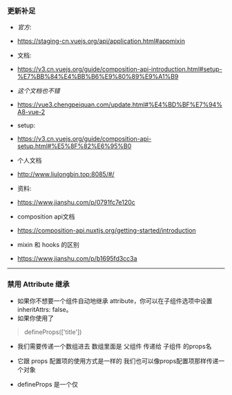 ### 更新补足

- *官方*:
- https://staging-cn.vuejs.org/api/application.html#appmixin

- 文档:
- https://v3.cn.vuejs.org/guide/composition-api-introduction.html#setup-%E7%BB%84%E4%BB%B6%E9%80%89%E9%A1%B9

- *这个文档也不错*
- https://vue3.chengpeiquan.com/update.html#%E4%BD%BF%E7%94%A8-vue-2

- setup:
- https://v3.cn.vuejs.org/guide/composition-api-setup.html#%E5%8F%82%E6%95%B0

- 个人文档
- http://www.liulongbin.top:8085/#/

- 资料:
- https://www.jianshu.com/p/0791fc7e120c

- composition api文档
- https://composition-api.nuxtjs.org/getting-started/introduction

- mixin 和 hooks 的区别
- https://www.jianshu.com/p/b1695fd3cc3a

------

### 禁用 Attribute 继承
- 如果你不想要一个组件自动地继承 attribute，你可以在子组件选项中设置 inheritAttrs: false。
- 如果你使用了 <script setup>，你需要一个额外的 <script> 块来书写这个选项声明：

```html
<script>
// 使用一个简单的 <script> to declare options
export default {
  inheritAttrs: false
}
</script>

<script setup>
// ...setup 部分逻辑
</script>

```

> 在 JavaScript 中访问透传 Attribute
- 如果需要，你可以在 <script setup> 中使用 useAttrs() API 来访问一个组件的所有透传 attribute：
- 也就是Vue2中的 $attrs

```html
<script setup>
import { useAttrs } from 'vue'

const attrs = useAttrs()
</script>
```

- 如果没有使用 <script setup>，attrs 会作为 setup() 上下文对象的一个属性暴露：
```js
export default {
  setup(props, ctx) {
    // 透传 attribute 被暴露为 ctx.attrs
    console.log(ctx.attrs)
  }
}
```

------

### Vue3中的事件总线
- Vue 3.x 移除了 $on $off 和 $once 这几个事件 API ，应用实例不再实现事件触发接口。

> 使用事件总线的方式1:
- 利用 第三方插件:
- 我们可以用 mitt 或者 tiny-emitter 等第三方插件来实现 EventBus 。

> 创建 3.x 的 EventBus
- 这里以 mitt 为例，示范如何创建一个 Vue 3.x 的 EventBus 。

> 安装:
- 1. npm install --save mitt

- 2. 然后在 libs 文件夹下 内容很简单 如下
```js
import mitt from 'mitt';
export default mitt();
```

- 3. 使用 bus 的页面需要引入
- import bus from "./libs/bus"

- 然后就可以通过 bus 定义发起和接收的相关事件了，常用的 API 和参数如下：

> on: 
- 注册一个监听事件，用于接收数据

- 参数:
- type: 方法名
- handler: 回调

> emit: 
- 调用方法发起数据传递
- type: 与 on 对应的方法名
- data: 与 on 对应的，允许接收的数据


> off: 
- 用来移除监听事件
- type: 与 on 对应的方法名
- handler: 要删除的，与 on 对应的 handler 函数名



> 创建和移除监听事件
- 在需要暴露交流事件的组件里，通过 on 配置好接收方法，同时为了避免路由切换过程中造成事件多次被绑定，多次触发，需要在适当的时机 off 掉：
```js
import { defineComponent, onBeforeUnmount } from 'vue'
import bus from '@libs/bus'

export default defineComponent({
  setup () {
    // 定义一个打招呼的方法
    const sayHi = (msg: string = 'Hello World!'): void => {
      console.log(msg);
    }

    // 启用监听
    bus.on('sayHi', sayHi);

    // 在组件卸载之前移除监听
    onBeforeUnmount( () => {
      bus.off('sayHi', sayHi);
    })
  }
})
```

> 调用监听事件
```js
import { defineComponent } from 'vue'
import bus from '@libs/bus'

export default defineComponent({
  setup () {
    // 调用打招呼事件，传入消息内容
    bus.emit('sayHi', '哈哈哈哈哈哈哈哈哈哈哈哈哈哈');
  }
})
```


> 自己总结的代码
```html
<!-- 父组件 监听bus中事件的组件 -->
<script>
import {ref, reactive, onMounted, watch, watchEffect, toRef, computed, $ref, $computed} from "vue"
import Child from "./components/Child.vue"
import bus from "./libs/bus"

export default {
  components: {
    Child
  },
  setup() {
    
    onMounted(() => {
      bus.on("showData", data => {
        console.log(data)
      })
    })
   
  }
}
</script>


<!-- 子组件 发送自定义事件的组件-->
<script>
import {ref, reactive, onMounted, watch, watchEffect, toRef, computed} from "vue"
import bus from "../libs/bus.js"
export default {
  name: "Child",

  setup() {
    let data = reactive({
      msg: "我是子组件中定义的数据"
    })

    function sendData() {
      bus.emit("showData", data)
    } 
    
    return {
      sendData
    }
  }
  
}
</script>
```

- 定义 bus.js 文件
```js
import mitt from 'mitt';
export default mitt();
```


> 旧项目升级 EventBus
- 在 Vue 3.x 的 EventBus，我们可以看到它的 API 和旧版是非常接近的，只是去掉了 $ 符号。

- 如果你要对旧的项目进行升级改造，因为原来都是使用了 $on 、 $emit 等旧的 API ，一个一个组件去修改成新的 API 肯定不现实。
- 我们可以在创建 bus.ts 的时候，通过自定义一个 bus 对象，来挂载 mitt 的 API 。

> 在 bus.ts 里，改成以下代码：
```js
import mitt from 'mitt';

// 初始化一个 mitt 实例
const emitter = mitt();

// 定义一个空对象用来承载我们的自定义方法
const bus: any = {};

// 把你要用到的方法添加到 bus 对象上
bus.$on = emitter.on;
bus.$emit = emitter.emit;

// 最终是暴露自己定义的 bus
export default bus;
```

- 这样我们在组件里就可以继续使用 bus.$on 、bus.$emit 等以前的老 API 了，不影响我们旧项目的升级使用。

------

### 引入 composition api 的位置
- 如果是vue3的项目 我们可以从 vue 里面引入 api
- 如果是nuxt或者下了composition api的包的话 我们要从 包里面引入
```js
import {defineComponent, reactive, getCurrentInstance} from "@nuxtjs/composition-api"
```

------

### 受限的全局访问
- 模板中的表达式将被沙盒化，仅能够访问到有限的全局对象列表。该列表中会暴露常用的内置全局对象，比如 Math 和 Date。

- 没有显式包含在列表中的全局对象将不能在模板内表达式中访问，
- 例如用户附加在 window 上的 property。然而，你也可以自行在 app.config.globalProperties 上显式地添加他们，供所有的 Vue 表达式使用。

------

### vue3.0中注入全局方法
- 1. 引入 createApp 创建 实例
- 2. 通过实例对象 app 进行全局挂载 config.globalProperties

```js
import {createApp} from "vue"
import App from "./App.vue"

import api from "./http/api/api" // 后端数据接口
const app = createApp(App)

app.config.globalProperties.$api = api

app.mount("#app")
```
------

### vue3.0中的this : getCurrentInstance 获取组件实例
- getCurrentInstance代表全局上下文，ctx相当于Vue2的this

**注意:**
- ctx代替this只适用于开发阶段，等你放到服务器上运行就会出错，后来查阅资料说的得用proxy替代ctx，才能在你项目正式上线版本正常运行

> 获取 proxy
- 使用方式:
```js
import {getCurrentInstance} from "vue"

setup() {
  let {proxy} = getCurrentInstance()
}
```

> proxy身上就是组件实例身上的属性和方法
- $nuxt 就可以用来做事件总线

```js
console.log("proxy", proxy)
console.log("proxy.$nuxt", proxy.$nuxt)

console.log("proxy.$router", proxy.$router)
console.log("proxy.$route", proxy.$route)

console.log("proxy.$axios", proxy.$axios)
console.log("proxy.$config", proxy.$config)

console.log("proxy.$data", proxy.$data)   // 这个没有
```

  proxy.$attrs
  proxy.$data
  proxy.$el
  proxy.$emit
  proxy.$forceUpdate
  proxy.$nextTick
  proxy.$options
  proxy.$parent
  proxy.$props
  proxy.$refs
  proxy.$root
  proxy.$slots
  proxy.$watch

------

> 在 setup 中访问路由和当前路由
- https://router.vuejs.org/zh/guide/advanced/composition-api.html#%E5%AF%BC%E8%88%AA%E5%AE%88%E5%8D%AB
- 因为我们在 setup 里面没有访问 this，所以我们不能再直接访问 this.$router 或 this.$route。作为替代，我们使用 useRouter 函数：

- import { useRouter, useRoute } from 'vue-router'

```js
import { useRouter, useRoute } from 'vue-router'

export default {
  setup() {
    const router = useRouter()
    const route = useRoute()

    function pushWithQuery(query) {
      router.push({
        name: 'search',
        query: {
          ...route.query,
        },
      })
    }
  },
}
```

------

> 这是使用 @vue/composition-api 的模板
```html
<script>
  import {defineComponent} from "@vue/composition-api"
  export default defineComponent({
    setup() {
      数据,
      方法,
      计算属性...

      return { ... }
    }
  })
</script>
```


> Vue3默认的模板
```js
export default {
  setup() {
    数据,
    方法,
    计算属性...
  }
}
```

------

### DOM 更新时机
- 当你更改响应式状态后，DOM 也会自动更新。然而，你得注意 DOM 的更新并不是同步的。相反，Vue 将缓冲它们直到更新周期的 “下个时机” 以确保无论你进行了多少次声明更改，每个组件都只需要更新一次。

- 若要等待一个状态改变后的 DOM 更新完成，你可以使用 *nextTick()* 这个全局 API：

```js
import { nextTick } from 'vue'

function increment() {
  state.count++
  nextTick(() => {
    // 访问更新后的 DOM
  })
}
```

----------------

### Vue的创建
- Vue实例的创建 都是通过 createApp 函数创建的

> 1. 引入
- import {createApp} from "vue"

> 2. 使用 create()
- 参数
- createApp(根组件)

- 可以创建返回值
- const app = create(App)

> 3. 根组件的挂载 mount()
- 我们必须在调用 mount() 方法之后 根组件才会渲染出来
- 参数
- css选择器字符串

- 注意:
- .mount() 方法要在最后被调用 在整个应用配置和资源注册完成后被调用

----------------

### createApp() 详解

> createApp(Component, [options])
- 创建一个应用实例

- 参数:
- 参数1, 根组件
- 参数2, 可选 它是要传递给 根组件的props


> createSSRApp()
- 以 SSR 激活 模式创建一个应用实例。用法与 createApp() 完全相同。


> 多个应用实例
- 你不必再受限于一个页面只能拥有一个应用实例。createApp API 允许多个 Vue 应用共存于同一个页面上，而且每个应用都拥有自己的用于配置和全局资源的作用域。

```js
const app1 = createApp({
  /* ... */
})
app1.mount('#container-1')

const app2 = createApp({
  /* ... */
})
app2.mount('#container-2')
```

----------------

### app.mount() 详解
- 将应用程序实例挂载在一个容器元素中。
- 对每个应用实例，mount() 仅能调用一次。

> app.mount(css选择器)
```js
import { createApp } from 'vue'
const app = createApp(/* ... */)

app.mount('#app')
```


> app.unmount()
- 卸载一个已经挂载好的应用实例，会触发应用组件树上所有组件的卸载生命周期钩子。

----------------

### app.provide() 详解
- 供给一个值，可以被应用中所有后代组件注入。

> app.provide("key", data)
- 提供数据给组件树 组件树内都可以使用 inject 引入使用
- 注意: 
- 该方法是app身上的 所以不用 import 导入使用

```js
import {createApp} from "vue"
const app = create(App)

app.provide("key", data)


// 某个组件
import { inject } from 'vue'

export default {
  setup() {
    console.log(inject('message')) // 'hello'
  }
}
```

----------------

### app.component() 详解

> app.component("组件名", 组件)
- 这样注册的组件全局可用

- 注意:
- 如果我们只传递参数1 该方法将返回参数1所对应的组件
```js
const MyComponent = app.component('my-component')
```

- 该方法可以被链式调用
```js
app
  .component('ComponentA', ComponentA)
  .component('ComponentB', ComponentB)
  .component('ComponentC', ComponentC)
```

----------------

### app.directive() 详解
- 注册全局指令
- 如果同时传递一个名字和一个指令定义，则注册一个全局指令；如果只传递一个名字，则会得到一个已经注册的指令。

> app.directive("指令名", {} or () => {})
- 使用方式应该和vue2差不多

```js
import { createApp } from 'vue'

const app = createApp({
  /* ... */
})

// 注册（对象形式的指令）
app.directive('my-directive', {
  /* 自定义指令钩子 */
})

// 注册（函数形式的指令）
app.directive('my-directive', () => {
  /* ... */
})

// 得到一个已注册的指令
const myDirective = app.directive('my-directive')
```

----------------

### app.use() 详解
- 安装一个 插件。

> app.use(插件, 插件选项)
- 希望将插件作为第一个参数，将插件选项作为可选的第二个参数。

----------------

### app.mixin() 详解
- 注册全局 mixin
<!-- 
  不推荐
  Mixins 在 Vue 3 支持主要是为了向后兼容，因为生态中有许多库使用到。目前 mixin，特别是全局 mixin，都应避免在应用程序代码中使用。
  若要进行逻辑重用，推荐采用 组合式函数 来替代。
 -->

----------------

### app.version
- 提供当前应用所使用的 Vue 版本号。这在 插件 中很有用，因为可能需要在不同的 Vue 版本上有不同的逻辑。

- 在一个插件中对版本作判断：
```js
export default {
  install(app) {
    const version = Number(app.version.split('.')[0])
    if (version < 3) {
      console.warn('This plugin requires Vue 3')
    }
  }
}
```

----------------

### app.config
- 上面我们会通过 create() 来返回一个 应用的实例 app 对象
- 该对象身上有一个 config 属性 允许我们配置一些应用级的选项

> app.config
- 配置一些应用级的选项 也可以理解为全局配置


> app.config.errorHandler = (err, errComponent, errSourceStr) => { ... }
- 定义一个应用集的错误处理器 它将捕获由子组件上抛而未被处理的错误

- 参数
- 1. err:
  错误对象
  
- 2. errComponent
  触发该错误的组件实例
  
- 3. errSourceStr
  一个指出错误来源类型信息的字符串。

- 它可以从下面这些来源中捕获错误：
  组件渲染器
  事件处理器
  生命周期钩子
  setup() 函数
  侦听器
  自定义指令钩子
  过渡（Transition）钩子


> app.config.globalProperties
- 该对象用于注册能够被应用内所有组件实例访问到的全局属性。
- 这是对 Vue 2 中 Vue.prototype 使用方式的一种替代，此写法在 Vue 3 已经不存在了。与任何全局的东西一样，应该谨慎使用。

- 如果全局属性与组件自己的属性冲突，组件自己的属性将具有更高的优先级。

```js
app.config.globalProperties.msg = 'hello'

// 这使得 msg 在应用的任意组件模板上都可用，并且也可以通过任意组件实例的 this 访问到：
export default {
  mounted() {
    console.log(this.msg) // 'hello'
  }
}
```

----------------

### setup 函数

> 要点:
- 1. 注意 两种模板的使用情景 @vue/composition-api 好像是和ts搭配使用的
- 2. 因为都是在 setup() 函数中定义的 所以可以直接读取 不用this
- setup会在beforeCreate之前执行一次 this是undefined

- 3. setup()就是一个函数 就是在写js

- 4. setup()的返回值, setup必须要有返回值
  - 1. 
    return { } 则 对象中的属性 方法 都可以在模板中直接使用

  - 2. 
    return () => h("标签名", "标签体")
    前提:
       从 vue 身上 导出 h() 渲染函数
       import {h} from "vue"
    作用:
      自定义渲染内容 模板中内容已经不重要了 不管是什么都会被渲染函数的内容所覆盖

- 5. 在vue3中可以使用vue2中的配置式方式写代码 但尽量不要与vue2配置混用
- vue2配置项可以访问setup中的属性和方法
- setup访问不到vue2配置项中的属性和方法

- 6. setup不能是async函数 
- 因为返回值不再是return的对象 而是promise 模板中看不到promise

- 7. 还有 <script setup> 这种写法


> 扩展:
- setup()中也可以这么写

```js
setup() {
  let sum = ref(0)
  return new Promise((resolve, reject) => {
    setTimeout(() => {
      resolve({sum})
    }, 3000)
  })
}
```


> <script setup>
> 要点:
- 1. 当你在单文件组件中使用了 <script setup>，导入的组件会自动进行局部注册：
- 如果不使用 那么我们就要手写 components 配置项
```html
<script setup>
import ComponentA from './ComponentA.vue'
</script>

<template>
  <ComponentA />
</template>
```

----------------

### <script setup>
- 要使用这个语法，需要将 setup attribute 添加到 <script> 代码块上：

- 里面的代码会被编译成组件 setup() 函数的内容。这意味着与普通的 <script> 只在组件被首次引入的时候执行一次不同，<script setup> 中的代码会在每次组件实例被创建的时候执行。

> 顶层的绑定会被暴露给模板
- 当使用 <script setup> 的时候，任何在 <script setup> 声明的顶层的绑定 (包括变量，函数声明，以及 import 引入的内容) 都能在模板中直接使用：
```html
<script setup>
// 变量
const msg = 'Hello!'

// 函数
function log() {
  console.log(msg)
}
</script>

<template>
  <div @click="log">{{ msg }}</div>
</template>
```

- import 导入的内容也会以同样的方式暴露。意味着可以在模板表达式中直接使用导入的 helper 函数，并不需要通过 methods 选项来暴露它：
```js
<script setup>
import { capitalize } from './helpers'
</script>

<template>
  <div>{{ capitalize('hello') }}</div>
</template>
```


> 响应式
- 响应式状态需要明确使用响应式 APIs 来创建。和从 setup() 函数中返回值一样，ref 值在模板中使用的时候会自动解包：
```html
<script setup>
import { ref } from 'vue'

const count = ref(0)
</script>

<template>
  <button @click="count++">{{ count }}</button>
</template>
```

> 动态组件
- 由于组件被引用为变量而不是作为字符串键来注册的，在 <script setup> 中要使用动态组件的时候，就应该使用动态的 :is 来绑定：

```html
<script setup>
import Foo from './Foo.vue'
import Bar from './Bar.vue'
</script>

<template>
  <component :is="Foo" />
  <component :is="someCondition ? Foo : Bar" />
</template>
```


----------------

### setup 函数的参数

```js
  setup(props, context) {

  }
```

> 参数 props: 
- 值为对象，包含：组件外部传递过来的且组件内部声明接收了的属性

- 使用方式:
- 1. 使用vue2子组件接收props的方式 接收父组件传递进来的prop
- 2. setup()中从props中拿到使用
```js
// 父组件
<Demo name="erin" age="18"/>

export default {
  name: 'Demo',
  props: ["name", "age"],   // 要是对props进行验证 使用对象形式

  setup(props) {
    let {name, age} = props
    console.log(name, age)
  }
}
```

> 要点:
- 1. props传递过来的数据为只读 不建议在子组件中修改 修改也无效
- 2. 从props(之类的代理对象)中解构出来的数据 不是响应式
- 3. setup() 的return中 也可以 ...props
```js
return {
  ...props
}

return {
  ...toRefs(props)    // 这样好像是响应式的
}
```


> <script setup> 情况下的props
- 上面我们是使用 props: [] 配置项的方式 来接收父组件传递给子组件的属性
- 当我们使用 这种模式的时候 怎么接收?

  <script setup>
    ...
  </script>



> defineProps(['title'])
- 我们需要传递一个数组进去 数组里面是 父组件 传递给 子组件 的props名
- 它跟 props 配置项的使用方式是一样的 我们也可以像props配置项那样传递一个对象

- defineProps 是一个仅 <script setup> 中可用的编译宏命令，并不需要显式地导入。声明的 props 会自动暴露给模板。defineProps 会返回一个对象，其中包含了可以传递给组件的所有 props，因此我们在 JavaScript 中使用：

- 通过defineProps(['title'])方法直接将props暴露到html模板中
```html
<!-- BlogPost.vue -->
<script setup>
defineProps(['title'])
</script>

<template>
  <h4>{{ title }}</h4>
</template>
```

- 通过该方法的返回值 拿到props对象
```js
// 拿到props
const props = defineProps(['title'])
console.log(props.title)
```

```js
// 使用 <script setup>
defineProps({
  title: String,
  likes: Number
})
```

- 如果你没有使用 <script setup>，props 必须以 props 选项的方式声明，props 对象会作为 setup() 函数的第一个参数：


> 响应式解构props
- 注意如果你从 props 对象上解构，被解构的变量将会丢失响应性。因此我们推荐通过 props.xxx 的形式来使用其中的属性。
- 如果你确实需要从 props 上解构，或者想要将某个 prop 传入到一个外部函数中但想保持响应性，那么你可以使用 toRefs() toRef() 这两个工具 API：
```js
import { toRefs } from 'vue'

export default {
  setup(props) {
    // 将 `props` 转为一个其中全是 ref 的对象，然后解构
    const { title } = toRefs(props)
    // `title` 是一个追踪着 `props.title` 的 ref
    console.log(title.value)

    // 或者，将 `props` 的单个属性转为一个 ref
    const title = toRef(props, 'title')
  }
}
```


> 参数 context: {attrs, slots, emit, expose}
- 值为对象, 它有4个属性

> attrs:
- 值为对象，包含：props配置项里没有接收的数据，就会保存在attrs对象中 相当于 this.$attrs

> slots:
- 收到的插槽内容 相当于 this.$slots

> expose:
- 暴露公共属性（函数）
- expose 这个函数可以用于在父组件中通过模板 ref访问本组件时，显式地限制所暴露的属性：
```js
export default {
  setup(props, { expose }) {
    // 这样会使得该组件处于 “关闭状态”
    // 即不向父组件暴露任何东西
    expose()

    const publicCount = ref(0)
    const privateCount = ref(0)
    // 有选择地暴露局部状态
    expose({ count: publicCount })
  }
}
```


**注意:**
- vue3中使用具名插槽的时候 只支持这种方式: <template v-slot:插槽名>
```html
  <Demo @hello="showInfo" name="erin" age="18">

    <template slot="left" / #left>
      <span>我是填入的内容</span>
    </template>

  </Demo>

  <!-- 子组件 -->
  <slot name="left"></slot>
```

> emit 配合使用 emits配置项
- 分发自定义事件的函数 相当于 this.$emit
- 用于在setup中的方法，要发射自定义事件的时候，我们可以使用context.emit来完成

- 1. 先在子组件中使用 emits: ["给子组件绑定的自定义事件名"]
- 类似props声明接收事件

- 2. 在setup()函数中 context.emit("事件名", 数据)

```html
<Demo @hello="showInfo" />

<!-- 子组件 -->
<script>
  export default {
    emits: ["hello"],
    -- or --
    emits: {
      hello: null
    },

    setup(props, context) {
      // 当点击子组件中的按钮的时候 将自定义事件hello发送给父组件
      function test() {
        context.emit('hello', 666)
      }

      return {
        test
      }
    }
  }
</script>
```

- 在 <script setup> 的写法中 怎么使用 emit
- 我们可以通过 defineEmits 宏来选择性地声明需要抛出的事件：

> defineEmits(["事件名"])
```html
<script setup>
defineProps(['title'])
defineEmits(['enlarge-text'])
</script>
```

- 和 defineProps 类似，defineEmits 仅可用于 <script setup> 之中，并且不需要导入，返回的 emit 函数可以被用于在 JavaScript 代码中抛出事件：
```js
const emit = defineEmits(['enlarge-text'])

emit('enlarge-text')
```



> 扩展
- context中新增了好多 也可能是nuxt这边特有的
```js
isServer: (...)         // 可以判断是否是服务端
listeners: Object       
parent: VueComponent    // 父组件
refs: (...)             // dom节点
root: Vue               // 根组件
ssrContext: undefined
```

----------------

### ref 函数

> 要点:
- 1. 它不是vue2中的获取dom节点的标签属性ref
- 2. 它是处理setup()中 数据的响应式问题

  - ref(基本类型)
  - let text = ref("文本")

  - 通过ref()函数加工出来的结果是一个*对象* 对象中的*value*属性就是 *数据*
  - 模板: 直接用text
  - 脚本: text.value


  - ref(对象类型)
  - let obj = ref({name: "sam", age: 18})

  - 通过ref()函数加工出来的结果是一个*对象*
  - obj.value 是一个代理对象
  - 模板: obj.name
  - 脚本: obj.value.name


- 3. 实现原理也是getter setter
- 4. ref()函数对于
  基本数据类型 - 对属性值进行包装 成为 引用对象
  引用数据类型 - 对整个对象进行包装 成为 代理对象

- 5. 模板中都不用使用 .value 来获取数据


> 语法糖 $ref(0)
- 使用$可以直接使用该属性 无须.value
- 好像这种方式只能定义在 <script setup> 中

```js
let count = $ref(0)

function increment() {
  // 无需 .value
  count++
}
```

> 语法糖有如下这些
ref         -> $ref
computed    -> $computed
shallowRef  -> $shallowRef
customRef   -> $customRef
toRef       -> $toRef


> 还有 $() $$() 用于结构 官方文档中有 但没看
 
----------------

### reactive 函数

> 要点:
- 1. 对 引用数据类型数据 进行响应式化
- 2. 只能对引用类型数据使用

  - reactive(对象类型)
  - let obj = reactive({name: "sam", job: {name: "前端"}})

  - 通过reactive()函数加工出来的结果是一个*代理对象*
  - 模板: obj.name
  - 脚本: obj.name

  - 都不用使用value

- 3. reactive()函数对数组进行包装的时候 可以使用索引来操作 并且是响应式的
- 4. reactive()函数对象组进行包装的时候 可以使用.来操作 并且是响应式的



> 总结:
- 基本数据类型使用 ref() 通过.value来获取数据
- 引用数据类型使用 reactive() 直接通过.属性名获取数据

**注意:**
- reactive()包装的对象是可以解构的 但是解构后就不是响应式的了

```js
let obj = reactive({name: "sam"})
let {name} = obj
```

----------------

### 响应式对象的注意点
- 不要解构响应式对象 会失去响应式

----------------

### ref函数 获取元素节点

> 要点:
- 1. setup中 声明 自定义变量 并用 ref(null) 包装null
- 2. 模板中 使用标签属性 ref="自定义变量"
- 3. 在 onMounted(() => {}) 生命周期中 通过 自定义变量.value 的形式 操作节点
- 4. setup中 return 自定义变量

```html
<template>
  <div id="nav">
    <h3>vue3</h3>
    <hr>
    <!-- 2 -->
    <div ref="node">{{obj[0]}}</div>
  </div>
</template>

<script>
import {ref, reactive, onMounted} from "vue"

export default {
  setup() {
    // 1
    let node = ref(null)

    // 3 操作dom都要在这里操作吧
    onMounted(() => {
      node.value.style.background = "red"
    })

    // 4
    return {
      node
    }
  }
}
</>
```


**注意:**
- 你只可以在组件挂载后才能访问 ref。如果你想在模板中的表达式上访问 input，在初次渲染时会是 null。
- 这是因为在初次渲染前这个元素还压根不存在呢！

- 如果你正试图观察一个模板 ref 的变化，确保考虑到 ref 的值为 null 的情况：
```js
watchEffect(() => {
  if (input.value) {
    input.value.focus()
  } else {
    // 此时还未挂载，或此元素已经被卸载（例如通过 v-if 控制）
  }
})
```


> watchEffect((oninvalid) => {...})
- 参数
- oninvalid: 也是一个函数 需要传递一个回调进去

- oninvalid函数 每当我们监视的值发生变化的时候 它的回调会优先执行

```js
let ok = ref(true)

watchEffect( onInvalidate => {
  // 代码一
  console.log('执行一些代码', ok.value)
  console.log('执行更多的代码');
  // 代码二
  onInvalidate(()=>{ console.log('除了在初始运行时不被调用，我总是在【执行一些代码】之前被执行(调用)'); }) 
})
```

----------------

### 组件上的ref
- ref 也可以被用在一个子组件上。此时 ref 中引用的是组件实例：
- 也就是 组件的this

```html
<script setup>
import { ref, onMounted } from 'vue'
import Child from './Child.vue'

const child = ref(null)

onMounted(() => {
  // child.value 是 <Child /> 组件的实例
})
</script>

<template>
  <Child ref="child" />
</template>
```

**注意:**
- 如果子组件使用的是 option api 或 没有使用 <script setup> 这样父组件对子组件的每一个属性和方法都有完全的访问权 通过 ref
- 如果子组件使用了 <script setup> 那么子组件就是私有的 一个父组件无法访问到一个使用了 <script setup> 的子组件中的任何东西

- 但是可以通过 defineExpose宏显式 暴露


> defineExpose({})
```html
<script setup>
import { ref } from 'vue'

const a = 1
const b = ref(2)

defineExpose({
  a,
  b
})
</script>
```

----------------

### toRef 函数

> 要点:
- 1. 响应式的取出对象中的一条条属性 便于模板中直接使用 {{属性名}}
- 2. toRef(目标对象, "对象中的属性名")
- const name = toRef(person, 'name')    // 注意属性名要加引号

- 3. 要是取对象中多个属性 那就多次调用 toRef()
- 4. 取出的属性
  - 模板: 直接使用
  - 脚本: .value

- 5. 该方式只适用于响应式的取对象中的某几条数据

```js
let data = reactive({
  name: "sam",
  age: 18
})

let name = toRef(data, "name")
console.log("name", name.value)

let age = toRef(data, "age")
console.log("age", age.value)
```

**注意:**
- toRef: 是引用一个对象中的属性
- ref:   是复制一个对象中的属性 成为一个新对象

----------------

### toRefs 函数

> 要点:
- 1. 和toRef()的功能一样 但是可以批量创建多个ref对象 不用传递第二个参数 直接将对象传递进去 该对象中的*第一层属性*都会变成toRef的形式

- 2. toRefs()返回的是一个对象, 对象中的值为 toRef形式的对象第一层属性

```html 
<h3>姓名：{{name}}</h3>
<h3>性别：{{age}}</h3>
<h3>薪资：{{job.j1.salary}}</h3>

<script>
  let obj = toRefs(person)
  console.log(obj)

  return {
    ...obj
  }
</script>
```

----------------

### 事件

> 要点:
- 1. 模板中 不传递实参 脚本中默认形参为 e 事件对象
```html
<button @click="test">click me</button>

<script>
  function test(e) {
    console.log(e)  // 事件对象
  }
</>
```

- 2. 模板中 传递实参 不传递$event占位符 脚本中正常定义形参接收实参
```html
<button @click="test(1)">click me</button>

<script>
  function test(num) {
    console.log(num)  // 1
  }
</script>
``` 

- 3. 模板中 传递实参 $event占位符 脚本中按照顺序定义
```html
<button @click="test(1, $event)">click me</button>

<script>
  function test(num, e) {
    console.log(num)  // 参数1
    console.log(e)  // 事件对象
  }
</script>
```


> 自定义事件
- 在*组件的模板表达式*中，可以*直接使用 $emit 函数*触发自定义事件 (例如：在 v-on 的处理函数中)：
```html
<!-- MyComponent -->
<button @click="$emit('someEvent')">click me</button>
```

- 父组件可以通过 v-on (缩写为 @) 来监听事件：
```html
<MyComponent @some-event="callback" />
```

- 同样，组件的事件监听器也支持.once 修饰符：
```html
<MyComponent @some-event.once="callback" />
```

**注意:**
- 和原生 DOM 事件不太一样，组件触发的事件不会冒泡。你只能监听直接子组件触发的事件。


> 参数的传递
> $emit("事件名", 数据1, 数据2)


> <script setup> 的情况下
- 我们在使用 setup() 函数的使用 子组件要发射自定义事件 需要在 emits 配置项中 先声明
- 那么 <script setup> 下怎么处理

> defineEmits(['inFocus', 'submit'])
- 使用宏命令来 声明要发射的事件
- 返回值:
- emit

```html
<script setup>
const emit = defineEmits(['inFocus', 'submit'])
</script>
```

- 返回的 emit 函数可以用来在 JavaScript 代码中触发事件。
- 如果你没有使用 <script setup>，则事件需要通过 emits 选项来定义，emit 函数也被暴露在 setup() 的上下文对象上：



----------------

### 计算属性

> 要点:
> 简易写法:
- 1. 计算属性 需要导入 
  - import {computed} from 'vue'

- 2. 导入的计算属性是个函数 参数为回调 回调里面需要return
  - computed(() => { return ... })

- 3. 计算属性也要写在 setup() 里面

- 4. computed()函数 需要创建变量接收 该变量就是计算属性

- 5. 其返回值在js脚本中要使用 .value 模板中不用

```js
import {computed, reactive, ref} from "vue"

export default {
  name: 'Demo',

  setup() {

    let person = reactive({
      firstName: "张",
      lastName: "三",
    })

    // 计算属性
    let fullName = computed(() => {
      return person.firstName + '-' + person.lastName
    })

    return {
      person,
      fullName
    }
  },
}
```

> 需要 get set 写法: computed({get() {}, set(v) {}})
```js
  let fullName = computed({
    get() {
      return person.firstName + '-' + person.lastName
    },

    set(value) {
      const nameArr = value.split("-")
      person.firstName = nameArr[0]
      person.lastName = nameArr[1]
    } 
  })
```

> 技巧：
- 我们可以在setup中任何一个需要属性的地方使用这种方式将该属性变为计算属性
- 也就是可以将 computed() 就当成一个值 可以在setup()中赋值给任意属性


**注意:**
- 1. 计算函数不应有副作用
- 计算属性的计算函数应只做计算而没有任何其他的副作用
- 举个例子，不要在计算函数中做异步请求或者更改 DOM！
- 一个计算属性的声明中描述的是如何根据其他值派生一个值。因此计算函数的职责应该仅为计算和返回该值

- 2. 避免直接修改计算属性值
- 从计算属性返回的值是派生状态。可以把它看作是一个“临时快照”，每当源状态发生变化时，就会创建一个新的快照。更改快照是没有意义的，因此计算属性的返回值应该被视为只读的，并且永远不应该被更改——应该更新它所依赖的源状态以触发新的计算。

- 3. 在计算属性中使用 *reverse() 和 sort()* 请保持谨慎！这两个方法将变更原始数组，计算函数中不应该这么做。请在调用这些方法之前创建一个原数组的副本：
```js
// return numbers.reverse()
return [...numbers].reverse()
```

----------------

### watch函数

> 要点:
- 1. watch 需要导入 
  - import {watch} from 'vue'

- 2. 导入的 watch 是个函数
  - watch(要监视的属性, (n, o) => { }, [{配置项}])

  - 参数:
  - 1. 要监视的属性
  - 2. 回调
  - 3. 配置项
       immediate: true,
       deep: true,
       flush: 'post'    // 能访问被 Vue 更新之后的DOM

- 3. watch 也要写在 setup() 里面
- 4. watch() 不用创建变量去接收 因为没有返回值

- 5. 可以分别监视多个属性
- 6. *监视属性的时候 不用写.value*

> 监视 ref 定义的数据
```js
import {watch} from "vue"

setup() {

  let num = ref(0)
  let msg = ref("文本")

  watch((num, (n, o) => {
    逻辑...
  }))

  watch((msg, (n, o) => {
    逻辑...
  }))

  -- 方式2:

  watch([sum, msg], (newValue, oldValue) => {
    console.log(newValue, oldValue)
  })
}
```

> 有配置项的情况
```js 
  watch([sum, msg], (newValue, oldValue) => {
    console.log(newValue, oldValue)
  }, {
    deep: true,
    immediate: true
  })
```

---

> 监视 reactive 定义的对象(整体)
- 1. 当监视reactive()的对象的时候 n o 值都是n值
- 2. 当监视reactive()的对象的时候 对象里面还有对象的时候 vue3在watch里面强制开启了deep深度监视 而且关不上

```js
setup() {
    let obj = reactive({
      name: "sam",
      job: {
        option: "前端"
      }
    })

    watch(obj, (n, o) => {
      console.log("新值: ", n)  // erin
      console.log("旧值: ", o)  // erin
    })

    function handleClick() {
      obj.name = "erin"
    }

    return {
      handleClick,
      num
    }
   
  }
```

---

> 监视 reactive 定义的对象(里面的某个属性)

-  参数1要写成回调 return 回来对象中的一个属性
  - watch(回调, 回调, 配置项)
  - () => person.name

```js
watch(() => person.name, (n, o) => {
  console.log("person变化了", n, o)
})

-- 监视对个局部属性
-- 第一个参数是 [数组函数]
watch([() => person.name, () => person.age], (n, o) => {
  console.log("person变化了", n, o)
})
```

- n o 都是正确的

---

> 监视 reactive 定义的对象(里面的二级对象时)
- 需要开启 deep
```js 
  let person = reactive({
    name: "erin",
    age: 18,
    job: {
      j: 1
    }
  })

  // 我们监视job里面的j1的时候 要开启deep深度监视
  watch(() => person.job, (n, o) => {
    console.log("person的job对象变化了")
  }, {deep: true})

```


- 上面是对 watch 监视属性的一些基本的使用方法 现在我们来了解一些概念上的问题:
- 计算属性允许我们声明性地计算推导值。然而，在有些情况下，为了应对一些状态的变化，我们需要运行些“副作用”：例如更改 DOM，或者根据异步操作的结果，去修改另一处的状态。

- 比如下watch里面发送请求
- 我们可以使用 watch 函数在每次响应式状态发生变化时触发回调函数：

```html
<script setup>
import { ref, watch } from 'vue'

const question = ref('')
const answer = ref('Questions usually contain a question mark. ;-)')

// 可以直接侦听一个 ref
watch(question, async (newQuestion, oldQuestion) => {
  if (newQuestion.indexOf('?') > -1) {
    answer.value = 'Thinking...'
    try {
      const res = await fetch('https://yesno.wtf/api')
      answer.value = (await res.json()).answer
    } catch (error) {
      answer.value = 'Error! Could not reach the API. ' + error
    }
  }
})
</script>
```


----------------

### watchEffect 函数
- watch() 是懒执行的：仅在侦听源变化时，才会执行回调。但在某些场景中，我们希望在创建侦听器时，立即执行一遍回调。
- 举个例子，我们想请求一些初始数据，然后在相关状态更改时重新请求数据。我们可以这样写：

```js
const url = ref('https://...')
const data = ref(null)

async function fetchData() {
  const response = await fetch(url.value)
  data.value = await response.json()
}

// 立即获取
fetchData()
// ...再侦听 url 变化
watch(url, fetchData)
```

- 这段代码还可以用 watchEffect 函数 来简化。watchEffect() 会立即执行一遍回调函数，如果这时函数产生了副作用，Vue 会自动追踪副作用的依赖关系，自动分析出响应源。上面的例子可以重写为：

```js
watchEffect(async () => {
  const response = await fetch(url.value)
  data.value = await response.json()
})
```

- 这个例子中，回调会立即执行。在执行期间，它会自动追踪 url.value 作为依赖（近似于计算属性）。每当 url.value 变化时，回调会再次执行



> 要点:
- 1. 写在 setup() 函数内
- 2. 需要从 vue 中导入 使用 
  - import {watchEffet} from "vue"
  - watchEffect(() => { })

- 3. watchEffer的回调中使用了哪些属性 就会监视哪些数据
```js 
  watchEffect(() => {

    const x1 = sum.value
    const x2 = person.job.j1.salary

    当x1 x2的值变化的时候 这个回调就会执行
  })
```

> 总结:
- watchEffect有点像computed
- 但computed注重的计算出来的值(回调函数的返回值) 所以必须要写返回值
- 而watchEffect更注重的是过程(回调函数的函数体) 所以不用写返回值


> watch vs. watchEffect
- watch 和 watchEffect 都能响应式地执行有副作用的回调。它们之间的主要区别是追踪响应式依赖的方式：

- watch 只追踪明确侦听的源。它不会追踪任何在回调中访问到的东西。另外，仅在响应源确实改变时才会触发回调。watch 会避免在发生副作用时追踪依赖，因此，我们能更加精确地控制回调函数的触发时机。

- watchEffect，则会在副作用发生期间追踪依赖。它会在同步执行过程中，自动追踪所有能访问到的响应式 property。这更方便，而且代码往往更简洁，但其响应性依赖关系不那么明确。


**注意: 回调的刷新时机**
- 当你更改了响应式状态，它可能会同时触发 Vue 组件更新和侦听器回调。
- 默认情况下，用户创建的侦听器回调，都会在 Vue 组件更新之前被调用。*这意味着你在侦听器回调中访问的 DOM 将是被 Vue 更新之前的状态。*

- 如果想在侦听器回调中能访问被 Vue 更新之后的DOM，你需要指明 flush: 'post' 选项：

```js
watch(source, callback, {
  flush: 'post'
})

watchEffect(callback, {
  flush: 'post'
})
```

> watchPostEffect()
- 后置刷新的 watchEffect() 有个更方便的别名 watchPostEffect()：
- import { watchPostEffect } from 'vue'

```js
watchPostEffect(() => {
  /* 在 Vue 更新后执行 */
})
```


> 停止侦听器
- 在 setup() 或 <script setup> 中用同步语句创建的侦听器，会自动绑定到宿主组件实例上，并且会在宿主组件卸载时自动停止。因此，在大多数情况下，你无需关心怎么停止一个侦听器。

- 一个关键点是，侦听器必须用同步语句创建：如果用异步回调创建一个侦听器，那么它不会绑定到当前组件上，你必须手动停止它，以防内存泄漏。如下方这个例子：
```html
<script setup>
import { watchEffect } from 'vue'

// 它会自动停止
watchEffect(() => {})

// ...这个则不会！
setTimeout(() => {
  watchEffect(() => {})
}, 100)
</script>
```

- 要手动停止一个侦听器，请调用 watch 或 watchEffect 返回的函数：
```js
const unwatch = watchEffect(() => {})

// ...当该侦听器不再需要时
unwatch()
```

- 注意，需要异步创建侦听器的情况很少，请尽可能选择同步创建。如果需要等待一些异步数据，你可以使用条件式的侦听逻辑：
```js
// 需要异步请求得到的数据
const data = ref(null)

watchEffect(() => {
  if (data.value) {
    // 数据加载后执行某些操作...
  }
})
```


----------------

### 生命周期

    beforeCreate  -- setup() setup比beforeCreate还要早
    created       -- setup()

    beforeMount   -- onBeforeMount
    mounted       -- onMounted
    beforeUpdate  -- onBeforeUpdate
    updated       -- onUpdated
    beforeUnmount -- onBeforeUnmount
    unmounted     -- onUnmounted

- 最常用的是 onMounted，onUpdated 和 onUnmounted

**注意:**
- 当调用 onMounted 时，Vue 会自动将注册的回调函数与当前活动组件实例相关联。这就要求这些钩子在组件设置时同步注册。例如请不要这样做：
```js
setTimeout(() => {
  onMounted(() => {
    // 这将不会正常工作
  })
}, 100)
```

- 请注意，这并不意味着对 onMounted 的调用必须放在 setup() 或 <script setup> 内的词法环境下。onMounted() 也可以在一个外部函数中调用，只要调用栈是同步的，且最终起源自 setup()。



----------------

### Hooks
- 本质是一个函数 把setup函数中使用的composition api进行了封装 类似vue2中的mixin

> 要点:
- 1. 在src文件夹下 创建 hooks 文件夹 创建 useXxx.js 文件

    | - hooks
      - useHooks.js

- 2. 在 js 文件中 参照下面的模板进行使用 js文件中暴露出来一个函数

    import {reactive, onBeforeUnmount, onMounted} from "vue"
    export default function {

        return {
          结果...
        }
    }

- 3. 函数内部 将最终的需求(结果) return 出来 我们return出来的是一个对象 对象内部才有我们要的数据 也就是说

    let dataWrap = usePoint()

    - dataWrap: 是我们return { } 这个外壳对象 我们要通过dataWrap.目标数据

- 4. 在组件中 setup() 函数中 创建变量 接收hook函数返回的结果

```js
// hooks
import {reactive, onBeforeUnmount, onMounted} from "vue"
export default function() {

  let point = reactive({
    x: 0,
    y: 0
  })

  function savePoint(e) {
    point.x = e.pageX
    point.y = e.pageY
  }

  onMounted(() => {
    window.addEventListener("click", savePoint)
  })

  onBeforeUnmount(() => {
    window.removeEventListener("click", savePoint)
  })

  return {
    point
  }
}


// 组件中
import usePoint from "./hooks/usePoint"

setup() {
    
  let dataWrap = usePoint()
  console.log(dataWrap.point.x)
  console.log(dataWrap.point.y)

}
```

**要点**
- 1. 自定义hooks里面可以用组合式 api 但是不知道能不能使用setup 其实也没有必要使用setup不是么

- 2. 组件里的自定义hooks调用代码最好放在setup里第一行位置，这样比较明确，不容易被遗漏。

- 3. 导出的function只需要return组件里要引用的数据；对于组件里不需要引用的就不需要return，组件里只调用导入的函数即可。

- 4. hooks引入后 也可以传递参数 usePoint(参数) 到hooks文件中
 
- 5. hooks中可以执行副作用 确保在 onUnmounted() 时清理副作用。举个例子，如果一个组合式函数设置了一个事件监听器，它就应该在 onUnmounted() 中被移除 (就像我们在 useMouse() 示例中看到的一样)。当然也可以像之前的useEventListener() 示例那样，使用一个组合式函数来自动帮你做这些事。

- https://staging-cn.vuejs.org/guide/reusability/composables.html#async-state-example

----------------

### shallowReactive 浅响应式
- 只处理对象最外层属性的响应式

```js
  import {shallowReactive} from 'vue'

  let person = shallowReactive({
    name: "erin",
    age: 18,
    job: {
      j1: {
        salary: 20
      }
    }
  })
```

- name age job是响应式的，但是job里面的j1 和 salary 不是响应式的

----------------

### shallowRef
- 只处理基本数据类型的响应式，不进行对象的响应式处理
```js
  let x = ref(0)  ==  let x = shallowRef(0)
```

----------------

### readonly 深只读 
### shallowReadonly 浅只读

> 要点:
- 1. 它们两个是函数 readonly() shallowReadonly() 
- 2. 参数为 响应式数据
- 3. 它会返回一个加工为只读性质的对象 该对象中的属性不可修改

```js
let person = reactive({
  name: "erin",
  age: 18,
  job: {
    j1: {
      salary: 20
    }
  }
})

person = readonly(person)   // person对象中的属性都不能修改 为只读
person = shallowReadonly(person)   // person对象中的第一层属性不能修改 为只读
```

----------------

### toRaw 转为普通对象

> 要点:
- 1. 将 响应式的数据 变回普通数据的
- 2. 它只能处理reactive生成的响应式对象 ref函数生成的不可以

```js 
  let person = reactive({
    name: "erin",
    age: 18,
    job: {
      j1: {
        salary: 20
      }
    }
  })


  const p = toRaw(person)
  console.log(p)    // 这个p就是普通对象了
```

----------------

### markRaw 将响应式对象去掉响应式

> 要点:
- 1. 第三方类库等不应该是响应式
- 2. 很大的数据结构 他们仅仅是用来展示的 不需要做响应式

```js
// 比如这是很大的数据结构
let data = reactive({
  name: "sam",
  age: 18
})

data = markRaw(data)
```

----------------

### provide 与 inject

- provide： 提供数据
- inject：  注入数据

> 要点:
- 1. 写在 setup() 函数中
- 2. provide("变量名", 数据)
- 3. inject("变量名")


```js
setup() {
  let car = reactive({
    name: "奔驰",
    price: "40w"
  })

  // 提供
  provide('car', car)

  // 接收
  let car = inject("car")
}
```

----------------

### 对响应式数据进行判断的api

> isRef(目标)
- 检查一个值是否为一个ref对象


> isReactive(目标)
- 检查一个对象是否是由 reactive 创建的响应式代理


> isReadonly(目标)
- 检查一个对象是否是由readonly创建的只读代理


> isProxy(目标)
- 检查一个对象是否是由reactive 或者 readonly 方法创建的代理
- readonly加工后的对象仍然是proxy类型的数据

----------------

### Teleprot组件

> 要点:
- 1. 使用在 html 模板中

  <teleport to="body">
    // 这里的结构 会出现在 body 里面
  </teleport>

- 2. to属性的值 可以是htm标签 或者 css选择器

----------------

### Suspense组件

> 要点:
- 1. 动态引入: defineAsyncComponent
- 定义一个异步组件 动态引入一个组件

  - import {defineAsyncComponent} from 'vue'
  - const Child = defineAsyncComponent(() => import("./components/child.vue"))

- 2. 问题: 使用动态引入就不会出现上述的问题 但是也有一个问题 就是app组件先回来会先展示 但是用户还以为页面里面没有东西呢 为了解决这个问题 满足用户的体验 我们就可以使用这个 Suspense 组件

<!-- 
  静态引入
  import Child from "./components/child.vue"

  使用静态引入 只要组件没有引入成功 我整个app组件都不进行渲染 要等待目标组件引入完成
  整个应用什么时候展示出来取决于最慢的那个组件
 -->

  <Suspense>包裹异步方式引入的组件</Suspense>


```html
<Suspense>

  <template v-slot:default>
    用于放置异步组件
  </template> 

  <template v-slot:fallback>
    用于放置组件来没有回来时候的展示内容
  </template> 


  ---

  <template>
    <div class="app">
      <h3>App</h3>
      <Suspense>

        <template v-slot:default>
          <Child />
        </template> 

        <template v-slot:fallback>
          <h3>稍等加载中。。。</h3>
        </template> 

      </Suspense>
    </div>
  </template>

</Suspense>
```

----------------

### Vue3中 路由的使用
- https://next.router.vuejs.org/
- 根据用户输入的地址 动态的挂载组件 

> 安装
- npm i vue-router@next --save


> 配置
```js
import Vue from 'vue'
import {
  createRouter, 
  createWebHashHistory
} from 'vue-router'

Vue.use(VueRouter)

// 准备组件
import Test from "./components/Test.vue"

const routes = [
  {
    path: "/",
    component: Test
  }
]

const router = createRouter({
  mode: createWebHashHistory(),
  routes
})

export default router


// 挂载router
import { createApp } from 'vue'
import App from './App.vue'
import router from "./router/index.js"

createApp(App).use(router).mount('#app')

```

----------------

### 路由的配置
> 路由的目录结构
- 3.x 引入路由的方式和 2.x 一样，如果你也是在创建 Vue 项目的时候选择了带上路由，那么会自动帮你在 src 文件夹下创建如下的目录结构。如果创建时没有选择，那么也可以按照这个结构自己创建对应的文件。
<!-- 
  | - router
    - index.js
    - routes.js

- 其中 index.ts 是路由的入口文件，系统安装的时候也只有这个文件，routes.ts 是我自己加的，主要用于集中管理路由，index.ts 只用于编写路由的创建、拦截等逻辑功能。

- 因为大型项目来说，路由树是很粗壮的，往往需要配置上二级、三级路由，逻辑和配置都放到一个文件的话，太臃肿了。
 -->

**注意:**
- 需要注意的是，与 Vue 3.x 配套的路由版本是 vue-router 4.x 以上，也就是如果一开始创建没有选择路由的话，后续自己安装，需要选择 vue-router@4 或者 vue-router@latest 才可以正确匹配。

```js
import Vue from 'vue'
import VueRouter, { RouteConfig } from 'vue-router'

Vue.use(VueRouter)

const routes: Array<RouteConfig> = [
  // ...
]

const router = new VueRouter({
  mode: 'history',
  base: process.env.BASE_URL,
  routes
})

export default router
```

> 属性详解:
- mode:
    决定访问路径模式，可配置为 hash 或者 history


> Vue 3.x 的引入方式如下（其中 RouteRecordRaw 是路由项目的 TS 类型定义）。
```js
import { createRouter, createWebHistory, RouteRecordRaw } from 'vue-router'

const routes: Array<RouteRecordRaw> = [
  // ...
]

const router = createRouter({
  history: createWebHistory(process.env.BASE_URL),
  routes
})

export default router
```

> 属性详解
- history:
    在 3.x ，使用 history 来代替 2.x 的 mode ，但功能是一样的


> 公共路径
- 在配置路由之前，需要先了解公共路径（publicPath）的概念，在 添加项目配置 部分，我们里面有一个参数，叫 publicPath，其实就是用来控制路由的公共路径，那么它有什么用呢？

- publicPath 的默认值是 /，也就是说，如果你不配置它，那么所有的资源文件都是从域名根目录读取，如果你的项目部署在域名根目录那当然好，但是如果不是呢？那么就必须来配置它了。

- 配置很简单，只要把项目要上线的最终地址，去掉域名，剩下的那部分就是 publicPath 。

<!-- 
  如果你的路由只有一级，那么 publicPath 也可以设置为相对路径 ./，这样你可以把项目部署到任意地方。

  如果路由不止一级，那么请准确的指定 publicPath，并且保证它是以 / 开头， / 结尾
 -->

- 假设你的项目是部署在 https://chengpeiquan.com/vue3/ ，那么 publicPath 就可以设置为 /vue3/。

- 通常我们开发环境，也就是本机ip访问的时候，都是基于根目录，但上线后的就不一定是根目录了，那么你在 vue.config.js 里可以通过环境变量来指定不同环境使用不同的 publicPath

```js
const IS_DEV = process.env.NODE_ENV === 'development' ? true : false;

module.exports = {
  publicPath: IS_DEV ? '/' : '/vue3/'
}
```


> 使用 route 获取路由信息
- 1. 导入路由组件
- 2. import { useRoute } from 'vue-router'

- 3. const route = useRoute();
- 刚刚导入的 useRoute 是一个函数，*需要在 setup 里定义*一个变量来获取路由信息。


> 使用 router 操作路由
- 1. import { useRouter } from 'vue-router'
- 2. const router = useRouter();


> 不生成 a 标签
- vue2中不生成a标签的使用方式:
```js
<template>
  <router-link tag="span" to="/home">首页</router-link>
</template>
```

- vue3中不生成a标签的使用方式:
- 需要通过 custom 和 v-slot 的配合来渲染为其他标签
```js
<template>
  <router-link
    to="/home"
    custom
    v-slot="{ navigate }"
  >
    <span
      class="link"
      @click="navigate"
    >
      首页
    </span>
  </router-link>
</template>
```

> 属性详解:
- custom:
    一个布尔值，用于控制是否需要渲染为 a 标签，当不包含 custom 或者把 custom 设置为 false 时，则依然使用 a 标签渲染。

- v-slot:
    是一个对象，用来决定标签的行为，它包含了：
    href:  
        解析后的URL，将会作为一个 a 元素的 href 属性

    route:
        解析后的规范化的地址

    navigate:
        触发导航的函数，会在必要时自动阻止事件，和 router-link 同理

    isActive:
        如果需要应用激活的 class 则为 true，允许应用一个任意的 class

    isExactActive:
        如果需要应用精确激活的 class 则为 true，允许应用一个任意的 class

<!-- 
  一般来说，v-slot 必备的只有 navigate ，用来绑定元素的点击事件，否则元素点击后不会有任何反应，其他的可以根据实际需求来添加。


  要渲染为非 a 标签，切记两个点：

  router-link 必须带上 custom 和 v-slot 属性
  最终要渲染的标签，写在 router-link 里，包括对应的 className 和点击事件
 -->

----------------

### 组合式 API

> nextTick()
- 当你在 Vue 中更改响应式状态时，最终的 DOM 更新并不是同步生效的，而是由 Vue 将它们缓存到“next tick”以确保每个组件无论发生多少状态改变，都仅执行一次更新。

- nextTick() 可以在状态改变后立即使用，以等待 DOM 更新完成。你可以传递一个回调函数作为参数，或者 await 返回的 Promise。

```html
<script setup>
import { ref, nextTick } from 'vue'

const count = ref(0)

async function increment() {
  count.value++

  // DOM 还未更新
  console.log(document.getElementById('counter').textContent) // 0

  await nextTick()
  // DOM 此时已经更新
  console.log(document.getElementById('counter').textContent) // 1
}
</script>

<template>
  <button id="counter" @click="increment">{{ count }}</button>
</template>
```


> defineComponent()
- 在定义 Vue 组件时提供类型提示的帮助函数。
- 

----------------

### Vue3 + TypeScript
- 怎么在创建项目后 添加 TS

- 1. vue create my-project-name
- 2. vue add typescript

---

- 或者在创建项目的时候 就选择集成ts

- 推荐配置
- 1. use class style component ... 
-> No

- 2. use babel alongeide typescript
-> Yes

- 3. convart all .js files to .ts
-> Yes

- 4. allow .js files to be compiled
-> Yes


> 使用方式:
- 1. <script lang="ts">
- 2. 
    import {defineComponent} from "vue"

    export default defineComponent({

    })

- 3. 给data中的数据 定义类型
```ts
// 方式1:
// 给title确定类型
let title: string = "我是Home组件"

export default defineComponent({
  data() {
    return {
      title
    }
  },
  methods: {
    // 无返回值
    setTitle(): viod {
      this.title = "修改后的Home - Tile"
    }
  }
})
```

> 通过泛型一次配置所有属性的类型
```js
{
  title,
  userInfo: {
    username: "sam",
  },
  age: 20,
  sex: "男"
}

---

// 定义接口
interface News {
  title: string,
  desc: string,
  count: number | string,

  // 可选参数
  content?: string
}

// 让一份数据实现这个News接口
let newsData: News = {
  title: "新闻",
  desc: "新闻描述",
  count: 12,
  content: "新闻内容"
}

export default defineComponent({
  data() {

    // 还能这么写
    return newsData
  }
})
```

> 计算属性的ts写法
```js
computed: {
  reverseTitle(): string {
    return "返回个字符串"
  }
}
```

> 要点:
- 1. Ts中 引入组件的时候 要加上 .vue

------

> 如何在调用方法的时候传值
```html
<button @click="setTile('改变后的title')">
```

```js
// 定义接口
interface News {
  title: string,
  desc: string,
  count: number | string,

  // 可选参数
  content?: string
}

// 让一份数据实现这个News接口
let newsData: News = {
  title: "新闻",
  desc: "新闻描述",
  count: 12,
  content: "新闻内容"
}


// 上面定义类型 下面写配置项
export default defineComponent({
  data() {
    return newsData
  },
  methods: {

    // 返回值类型
    setCount():void {
      this.count = "123456"
    },

    // 函数的参数
    setTitle(title:string):void {
      this.title = title
    }
  },

  // 返回值类型
  computed: {
    reverseTile():string {
      return this.title.split("").reverse().join("")
    }
  }
})
```


**注意:**
- 上面我们在 setTitle() 方法中 对形参进行了 类型的鉴定 但是我们发现个问题

- 当我们在 html 模板中 传入 123 'abc' 都好用
- 也就是当我们在 模板中 调用方法 它不会对类型做校验 但是在js部分里面调用方法 才会进行类型的校验

------

> 如何在组合式api中使用ts
```html
<!-- 
  因为我们使用 toRefs 将对象中的属性单独拿出来了
 -->
<div>
    username={{username}} <br>
    <button @click="setUsername">click
</div>
```
```js
export default defineComponent({
  // 所有的组合式api都放在 setup 中 
  setup() {

    let user = reactive({
      username: "张三",
      age: 20,
      setUserName() {
        this.username = "李四"
      }
    })


    return {
      // 使用toRefs返回 响应式 数据
      ...toRefs(user)
    }
  }
})
```

- 上面还没有使用ts 如果我们想使用ts应该怎么操作呢？
- 步骤:
- 1. 在 export default 的外侧 定义一个接口
- 2. 让reactive的对象实现接口

```js
interface User {
  username: string,
  age: number | string,
  setUsername(username: string): void,
  getUsername(): string
}

export default defineComponent({
  setup() {
    // 方式1: 
    let user: User = reactive({
      username: "张三",
      age: 20,
      setUserName(username: string) {
        this.username = name
      }
    })


    // 方式2:
    // reactive底层使用了泛型 继承了 T 所以我们可以通过泛型指定类型 User类对参数进行了约束
    let user = reactive<User>({
      username: "张三",
      age: 20,
      setUserName(username: string) {
        this.username = name
      }
    })


    // 方式3:
    // 使用 as
    let user = reactive({
      username: "张三",
      age: 20,
      setUserName(username: string) {
        this.username = name
      } 
    }) as User



    // ref的ts -- 只有这一种方式
    // ref底层是也继承了泛型 T 所以我们也可以传入泛型
    let count = ref<number | string>(20)



    // 计算属性的ts
    // 在形参()的后面指定
    let reverseUserName = computed(():stirng => {
      return user.username.split("").reverse().join("")
    })



    return {
      ...toRefs(user),
      count,
      reverseUserName
    }
  }
})
```
